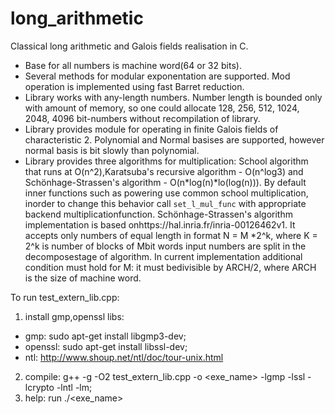 # long_arithmetic
Classical long arithmetic and Galois fields realisation in C.
  - Base for all numbers is machine word(64 or 32 bits).
  - Several methods for modular exponentation are supported. Mod operation is implemented using fast Barret reduction.
  - Library works with any-length numbers. Number length is bounded only with amount of memory, so one could allocate 128, 256, 512, 1024, 2048, 4096 bit-numbers without recompilation of library.
  - Library provides module for operating in finite Galois fields of characteristic 2. Polynomial and Normal basises are supported, however normal basis is bit slowly than polynomial.
  - Library provides three algorithms for multiplication: School algorithm that runs at O(n^2),Karatsuba's recursive algorithm - O(n^log3) and Schönhage-Strassen's algorithm - O(n*log(n)*lo(log(n))). By default inner functions such as powering use common school multiplication, inorder to change this behavior call `set_l_mul_func` with appropriate backend multiplicationfunction. Schönhage-Strassen's algorithm implementation is based onhttps://hal.inria.fr/inria-00126462v1. It accepts only numbers of equal length in format N = M *2^k, where K = 2^k is number of blocks of Mbit words input numbers are split in the decomposestage of algorithm. In current implementation additional condition must hold for M: it must bedivisible by ARCH/2, where ARCH is the size of machine word.


To run test_extern_lib.cpp:
1.   install gmp,openssl libs:
   - gmp:     sudo apt-get install libgmp3-dev;
   - openssl: sudo apt-get install libssl-dev;
   - ntl:     http://www.shoup.net/ntl/doc/tour-unix.html
2.   compile: g++ -g -O2 test_extern_lib.cpp -o <exe_name> -lgmp -lssl -lcrypto -lntl -lm;
3.   help:    run ./<exe_name>
